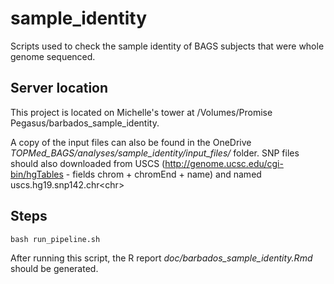 # sample_identity
Scripts used to check the sample identity of BAGS subjects that were whole genome sequenced.

## Server location

This project is located on Michelle's tower at /Volumes/Promise Pegasus/barbados_sample_identity.

A copy of the input files can also be found in the OneDrive <i>TOPMed_BAGS/analyses/sample_identity/input_files/</i> folder. SNP files should also downloaded from USCS (http://genome.ucsc.edu/cgi-bin/hgTables - fields chrom + chromEnd +	name) and named uscs.hg19.snp142.chr\<chr\>

## Steps

<code>bash run_pipeline.sh</code>

After running this script, the R report <i>doc/barbados_sample_identity.Rmd</i> should be generated. 
